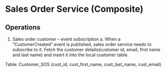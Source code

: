 # Sales Order Service (Composite)

## Operations

1. Sales order customer – event subscription
	a. When a “CustomerCreated” event is published, sales order service needs to subscribe to it. Fetch the customer details(customer id, email, first name and last name) and insert it into the local customer table.

Table: Customer_SOS (cust_id, cust_first_name, cust_last_name, cust_email)

